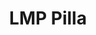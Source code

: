 ---
menu:
  sidebar:
    identifier: lemp
    name: LEMP stack installation
    parent: IAW
    weight: 300
title: LMP Pilla
---